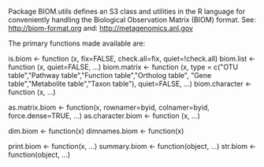 Package BIOM.utils defines an S3 class and utilities in the R language
for conveniently handling the Biological Observation Matrix (BIOM) format.
See: http://biom-format.org
and: http://metagenomics.anl.gov

The primary functions made available are:

is.biom <- function (x, fix=FALSE, check.all=fix, quiet=!check.all)
biom.list <- function (x, quiet=FALSE, ...)
biom.matrix <- function (x, type = c("OTU table","Pathway table","Function table","Ortholog table", "Gene table","Metabolite table","Taxon table"), quiet=FALSE, ...)
biom.character <- function (x, ...)

as.matrix.biom <- function(x, rownamer=byid, colnamer=byid, force.dense=TRUE, ...)
as.character.biom <- function (x, ...)

dim.biom <- function(x)
dimnames.biom <- function(x)

print.biom <- function(x, ...)
summary.biom <- function(object, ...)
str.biom <- function(object, ...)
